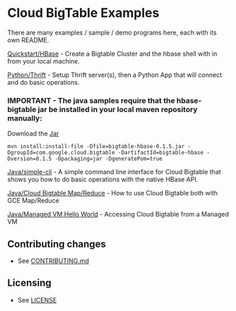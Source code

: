 # Cloud BigTable Examples

There are many examples / sample / demo programs here, each with its own README.

[Quickstart/HBase](quickstart) - Create a Bigtable Cluster and the hbase shell with in from your local machine.

[Python/Thrift](python/thrift) - Setup Thrift server(s), then a Python App that will connect and do basic operations.

### IMPORTANT - The java samples require that the hbase-bigtable jar be installed in your local maven repository manually:

Download the [Jar](https://storage.googleapis.com/cloud-bigtable/jars/bigtable-hbase/bigtable-hbase-0.1.5.jar)

```mvn install:install-file -Dfile=bigtable-hbase-0.1.5.jar -DgroupId=com.google.cloud.bigtable -DartifactId=bigtable-hbase -Dversion=0.1.5 -Dpackaging=jar -DgeneratePom=true```

[Java/simple-cli](java/simple-cli) - A simple command line interface for Cloud Bigtable that shows you how to do basic operations with the native HBase API.

[Java/Cloud Bigtable Map/Reduce](java/wordcount-mapreduce) - How to use Cloud Bigtable both with GCE Map/Reduce

[Java/Managed VM Hello World](java/managed-vms) - Accessing Cloud Bigtable from a Managed VM

## Contributing changes

* See [CONTRIBUTING.md](CONTRIBUTING.md)


## Licensing

* See [LICENSE](LICENSE)
